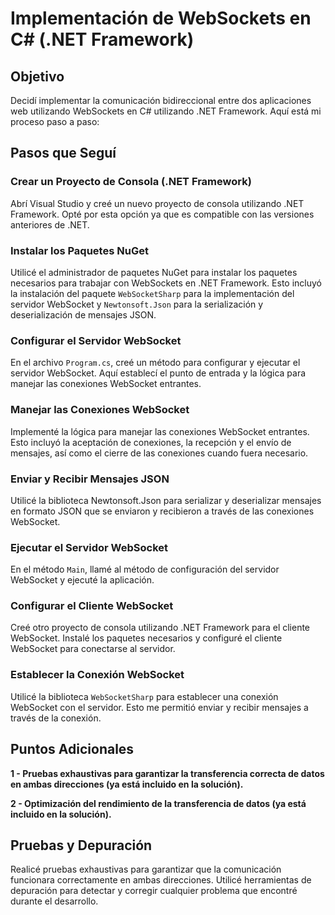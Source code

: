# Implementación de WebSockets en C# (.NET Framework)

## Objetivo

Decidí implementar la comunicación bidireccional entre dos aplicaciones web utilizando WebSockets en C# utilizando .NET Framework. Aquí está mi proceso paso a paso:

## Pasos que Seguí

### Crear un Proyecto de Consola (.NET Framework)

Abrí Visual Studio y creé un nuevo proyecto de consola utilizando .NET Framework. Opté por esta opción ya que es compatible con las versiones anteriores de .NET.

### Instalar los Paquetes NuGet

Utilicé el administrador de paquetes NuGet para instalar los paquetes necesarios para trabajar con WebSockets en .NET Framework. Esto incluyó la instalación del paquete `WebSocketSharp` para la implementación del servidor WebSocket y `Newtonsoft.Json` para la serialización y deserialización de mensajes JSON.

### Configurar el Servidor WebSocket

En el archivo `Program.cs`, creé un método para configurar y ejecutar el servidor WebSocket. Aquí establecí el punto de entrada y la lógica para manejar las conexiones WebSocket entrantes.

### Manejar las Conexiones WebSocket

Implementé la lógica para manejar las conexiones WebSocket entrantes. Esto incluyó la aceptación de conexiones, la recepción y el envío de mensajes, así como el cierre de las conexiones cuando fuera necesario.

### Enviar y Recibir Mensajes JSON

Utilicé la biblioteca Newtonsoft.Json para serializar y deserializar mensajes en formato JSON que se enviaron y recibieron a través de las conexiones WebSocket.

### Ejecutar el Servidor WebSocket

En el método `Main`, llamé al método de configuración del servidor WebSocket y ejecuté la aplicación.

### Configurar el Cliente WebSocket

Creé otro proyecto de consola utilizando .NET Framework para el cliente WebSocket. Instalé los paquetes necesarios y configuré el cliente WebSocket para conectarse al servidor.

### Establecer la Conexión WebSocket

Utilicé la biblioteca `WebSocketSharp` para establecer una conexión WebSocket con el servidor. Esto me permitió enviar y recibir mensajes a través de la conexión.


## Puntos Adicionales

**1 - Pruebas exhaustivas para garantizar la transferencia correcta de datos en ambas direcciones (ya está incluido en la solución).**

**2 - Optimización del rendimiento de la transferencia de datos (ya está incluido en la solución).**


## Pruebas y Depuración

Realicé pruebas exhaustivas para garantizar que la comunicación funcionara correctamente en ambas direcciones. Utilicé herramientas de depuración para detectar y corregir cualquier problema que encontré durante el desarrollo.

